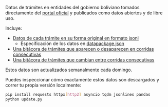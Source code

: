 Datos de trámites en entidades del gobierno boliviano tomados directamente del [portal oficial](https://gob.bo) y publicados como datos abiertos y de libre uso.

Incluye:

- [Datos de cada trámite en su forma original en formato jsonl](tramites.jsonl)
  - Especificación de los datos en [datapackage.json](datapackage.json)
- [Una bitácora de trámites que aparecen o desaparecen en corridas consecutivas](adiciones.csv)
- [Una bitácora de trámites que cambian entre corridas consecutivas](modificaciones.csv)

Estos datos son actualizados semanalmente cada domingo.

Puedes inspeccionar cómo exactamente estos datos son descargados y correr tu propia versión localmente:


```sh
pip install requests httpx[http2] asyncio tqdm jsonlines pandas
python update.py
```
